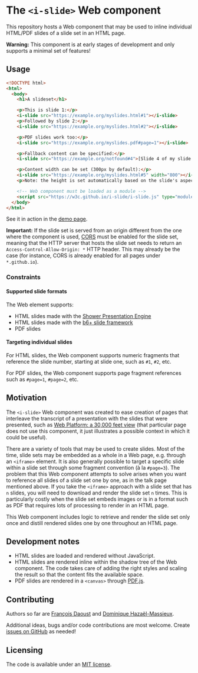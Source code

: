 # The `<i-slide>` Web component

This repository hosts a Web component that may be used to inline individual HTML/PDF slides of a slide set in an HTML page.

**Warning:** This component is at early stages of development and only supports a minimal set of features!


## Usage

```html
<!DOCTYPE html>
<html>
  <body>
    <h1>A slideset</h1>

    <p>This is slide 1:</p>
    <i-slide src="https://example.org/myslides.html#1"></i-slide>
    <p>Followed by slide 2:</p>
    <i-slide src="https://example.org/myslides.html#2"></i-slide>

    <p>PDF slides work too:</p>
    <i-slide src="https://example.org/myslides.pdf#page=1"></i-slide>

    <p>Fallback content can be specified:</p>
    <i-slide src="https://example.org/notfound#4">[Slide 4 of my slide set]</i-slide>

    <p>Content width can be set (300px by default):</p>
    <i-slide src="https://example.org/myslides.html#5" width="800"></i-slide>
    <p>Note: the height is set automatically based on the slide's aspect ratio.</p>

    <!-- Web component must be loaded as a module -->
    <script src="https://w3c.github.io/i-slide/i-slide.js" type="module"></script>
  </body>
</html>
```

See it in action in the [demo page](https://w3c.github.io/i-slide/).

**Important:** If the slide set is served from an origin different from the one where the component is used, [CORS](https://developer.mozilla.org/en-US/docs/Web/HTTP/CORS) must be enabled for the slide set, meaning that the HTTP server that hosts the slide set needs to return an `Access-Control-Allow-Origin: *` HTTP header. This may already be the case (for instance, CORS is already enabled for all pages under `*.github.io`).

### Constraints

#### Supported slide formats

The Web element supports:

- HTML slides made with the [Shower Presentation Engine](https://shwr.me/)
- HTML slides made with the [b6+ slide framework](https://www.w3.org/Talks/Tools/b6plus/)
- PDF slides

#### Targeting individual slides

For HTML slides, the Web component supports numeric fragments that reference the slide number, starting at slide one, such as `#1`, `#2`, etc.

For PDF slides, the Web component supports page fragment references such as `#page=1`, `#page=2`, etc.


## Motivation

The `<i-slide>` Web component was created to ease creation of pages that interleave the transcript of a presentation with the slides that were presented, such as [Web Platform: a 30,000 feet view](https://www.w3.org/2020/06/machine-learning-workshop/talks/web_platform_a_30_000_feet_view_web_platform_and_js_environment_constraints.html) (that particular page does not use this component, it just illustrates a possible context in which it could be useful).

There are a variety of tools that may be used to create slides. Most of the time, slide sets may be embedded as a whole in a Web page, e.g. through an `<iframe>` element. It is also generally possible to target a specific slide within a slide set through some fragment convention (à la `#page=3`). The problem that this Web component attempts to solve arises when you want to reference all slides of a slide set one by one, as in the talk page mentioned above. If you take the `<iframe>` approach with a slide set that has `n` slides, you will need to download and render the slide set `n` times. This is particularly costly when the slide set embeds images or is in a format such as PDF that requires lots of processing to render in an HTML page.

This Web component includes logic to retrieve and render the slide set only once and distill rendered slides one by one throughout an HTML page.


## Development notes

- HTML slides are loaded and rendered without JavaScript.
- HTML slides are rendered inline within the shadow tree of the Web component. The code takes care of adding the right styles and scaling the result so that the content fits the available space.
- PDF slides are rendered in a `<canvas>` through [PDF.js](https://mozilla.github.io/pdf.js/).


## Contributing

Authors so far are [François Daoust](https://github.com/tidoust/) and [Dominique Hazaël-Massieux](https://github.com/dontcallmedom/).

Additional ideas, bugs and/or code contributions are most welcome. Create [issues on GitHub](https://github.com/w3c/i-slide/issues) as needed!


## Licensing

The code is available under an [MIT license](LICENSE).